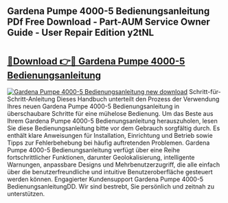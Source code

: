 ## Gardena Pumpe 4000-5 Bedienungsanleitung PDf Free Download - Part-AUM Service Owner Guide - User Repair Edition y2tNL

# <h2><a href="http://df1u5nq.blite.top/?on=Gardena+Pumpe+4000-5+Bedienungsanleitung">🔗Download 👉🔴 Gardena Pumpe 4000-5 Bedienungsanleitung</a></h2>

[![Gardena Pumpe 4000-5 Bedienungsanleitung new download](https://i.imgur.com/lujVjoI.png)](http://df1u5nq.blite.top/?on=Gardena+Pumpe+4000-5+Bedienungsanleitung)
Schritt-für-Schritt-Anleitung Dieses Handbuch unterteilt den Prozess der Verwendung Ihres neuen Gardena Pumpe 4000-5 Bedienungsanleitung in überschaubare Schritte für eine mühelose Bedienung. Um das Beste aus Ihrem Gardena Pumpe 4000-5 Bedienungsanleitung herauszuholen, lesen Sie diese Bedienungsanleitung bitte vor dem Gebrauch sorgfältig durch. Es enthält klare Anweisungen für Installation, Einrichtung und Betrieb sowie Tipps zur Fehlerbehebung bei häufig auftretenden Problemen. Gardena Pumpe 4000-5 Bedienungsanleitung verfügt über eine Reihe fortschrittlicher Funktionen, darunter Geolokalisierung, intelligente Warnungen, anpassbare Designs und Mehrbenutzerzugriff, die alle einfach über die benutzerfreundliche und intuitive Benutzeroberfläche gesteuert werden können. Engagierter Kundensupport Gardena Pumpe 4000-5 BedienungsanleitungDD. Wir sind bestrebt, Sie persönlich und zeitnah zu unterstützen.
